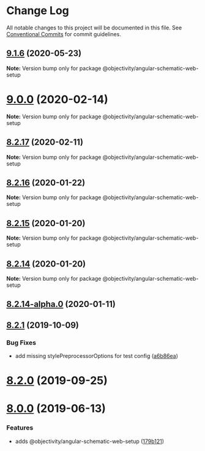 # Change Log

All notable changes to this project will be documented in this file.
See [Conventional Commits](https://conventionalcommits.org) for commit guidelines.

## [9.1.6](https://github.com/ObjectivityLtd/angular-schematics/compare/v9.0.0...v9.1.6) (2020-05-23)

**Note:** Version bump only for package @objectivity/angular-schematic-web-setup






# [9.0.0](https://github.com/ObjectivityLtd/angular-schematics/compare/v8.2.17...v9.0.0) (2020-02-14)

**Note:** Version bump only for package @objectivity/angular-schematic-web-setup





## [8.2.17](https://github.com/ObjectivityLtd/angular-schematics/compare/v8.2.16...v8.2.17) (2020-02-11)

**Note:** Version bump only for package @objectivity/angular-schematic-web-setup





## [8.2.16](https://github.com/ObjectivityLtd/angular-schematics/compare/v8.2.15...v8.2.16) (2020-01-22)

**Note:** Version bump only for package @objectivity/angular-schematic-web-setup






## [8.2.15](https://github.com/ObjectivityLtd/angular-schematics/compare/v8.2.14...v8.2.15) (2020-01-20)

**Note:** Version bump only for package @objectivity/angular-schematic-web-setup





## [8.2.14](https://github.com/ObjectivityLtd/angular-schematics/compare/v8.2.14-alpha.0...v8.2.14) (2020-01-20)

**Note:** Version bump only for package @objectivity/angular-schematic-web-setup






## [8.2.14-alpha.0](https://github.com/ObjectivityLtd/angular-schematics/compare/8.2.1...v8.2.14-alpha.0) (2020-01-11)



## [8.2.1](https://github.com/ObjectivityLtd/angular-schematics/compare/8.2.0...8.2.1) (2019-10-09)


### Bug Fixes

* add missing stylePreprocessorOptions for test config ([a6b86ea](https://github.com/ObjectivityLtd/angular-schematics/commit/a6b86ea630f85e9e858cee4a815440c58102b3e9))



# [8.2.0](https://github.com/ObjectivityLtd/angular-schematics/compare/8.0.0...8.2.0) (2019-09-25)



# [8.0.0](https://github.com/ObjectivityLtd/angular-schematics/compare/0.1.0-alpha.1...8.0.0) (2019-06-13)


### Features

* adds @objectivity/angular-schematic-web-setup ([179b121](https://github.com/ObjectivityLtd/angular-schematics/commit/179b12146eead15cc8a8cf07aa99dd135ec9d9dd))
